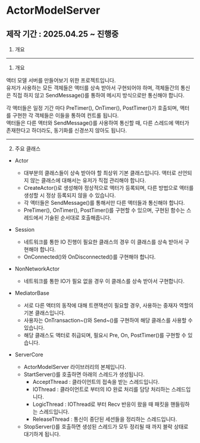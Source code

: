  # ActorModelServer

## 제작 기간 : 2025.04.25 ~ 진행중

1. 개요

---

1. 개요

액터 모델 서버를 만들어보기 위한 프로젝트입니다.    
유저가 사용하는 모든 객체들은 액터를 상속 받아서 구현되어야 하며, 객체들간의 통신은 직접 하지 않고 SendMessage()를 통하여 메시지 방식으로만 통신해야 합니다.  

각 액터들은 일정 기간 마다 PreTimer(), OnTimer(), PostTimer()가 호출되며, 액터를 구현한 각 객체들은 이들을 통하여 컨트롤 됩니다.  
액터들은 다른 액터와 SendMessage()를 사용하여 통신할 때, 다른 스레드에 액터가 존재한다고 하더라도, 동기화를 신경쓰지 않아도 됩니다.  


---

2. 주요 클래스

* Actor 
	* 대부분의 클래스들이 상속 받아야 할 최상위 기본 클래스입니다. 액터로 선언되지 않는 클래스에 대해서는 유저가 직접 관리해야 합니다.
	* CreateActor()로 생성해야 정상적으로 액터가 등록되며, 다른 방법으로 액터를 생성할 시 정상 등록되지 않을 수 있습니다.
	* 각 액터들은 SendMessage()를 통해서만 다른 액터들과 통신해야 합니다.
	* PreTimer(), OnTimer(), PostTimer()를 구현할 수 있으며, 구현된 함수는 스레드에서 기술된 순서대로 호출해줍니다.

* Session
	* 네트워크를 통한 IO 진행이 필요한 클래스의 경우 이 클래스를 상속 받아서 구현해야 합니다.
	* OnConnected()와 OnDisconnected()를 구현해야 합니다.

* NonNetworkActor
	* 네트워크를 통한 IO가 필요 없을 경우 이 클래스를 상속 받아서 구현합니다.

* MediatorBase
	* 서로 다른 액터의 동작에 대해 트랜잭션이 필요할 경우, 사용하는 중재자 역할의 기본 클래스입니다.
	* 사용자는 OnTransaction~()와 Send~()를 구현하여 해당 클래스를 사용할 수 있습니다.
	* 해당 클래스도 액터로 취급되며, 필요시 Pre, On, PostTimer()를 구현할 수 있습니다.  

* ServerCore
	* ActorModelServer 라이브러리의 본체입니다.
	* StartServer()를 호출하면 아래의 스레드가 생성됩니다.
		* AcceptThread : 클라이언트의 접속을 받는 스레드입니다.
		* IOThread : 클라이언트로 부터의 IO 완료 처리를 담당 처리하는 스레드입니다.
		* LogicThread : IOThread로 부터 Recv 반응이 왔을 때 패킷을 핸들링하는 스레드입니다.
		* ReleaseThread : 통신이 중단된 세션들을 정리하는 스레드입니다.
	* StopServer()를 호출하면 생성된 스레드가 모두 정리될 때 까지 블락 상태로 대기하게 됩니다.